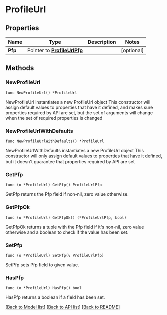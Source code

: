 # ProfileUrl

## Properties

Name | Type | Description | Notes
------------ | ------------- | ------------- | -------------
**Pfp** | Pointer to [**ProfileUrlPfp**](ProfileUrlPfp.md) |  | [optional] 

## Methods

### NewProfileUrl

`func NewProfileUrl() *ProfileUrl`

NewProfileUrl instantiates a new ProfileUrl object
This constructor will assign default values to properties that have it defined,
and makes sure properties required by API are set, but the set of arguments
will change when the set of required properties is changed

### NewProfileUrlWithDefaults

`func NewProfileUrlWithDefaults() *ProfileUrl`

NewProfileUrlWithDefaults instantiates a new ProfileUrl object
This constructor will only assign default values to properties that have it defined,
but it doesn't guarantee that properties required by API are set

### GetPfp

`func (o *ProfileUrl) GetPfp() ProfileUrlPfp`

GetPfp returns the Pfp field if non-nil, zero value otherwise.

### GetPfpOk

`func (o *ProfileUrl) GetPfpOk() (*ProfileUrlPfp, bool)`

GetPfpOk returns a tuple with the Pfp field if it's non-nil, zero value otherwise
and a boolean to check if the value has been set.

### SetPfp

`func (o *ProfileUrl) SetPfp(v ProfileUrlPfp)`

SetPfp sets Pfp field to given value.

### HasPfp

`func (o *ProfileUrl) HasPfp() bool`

HasPfp returns a boolean if a field has been set.


[[Back to Model list]](../README.md#documentation-for-models) [[Back to API list]](../README.md#documentation-for-api-endpoints) [[Back to README]](../README.md)


